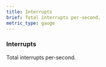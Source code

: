 ```yaml
---
title: Interrupts
brief: Total interrupts per-second.
metric_type: gauge
---
```

### Interrupts

Total interrupts per-second.
